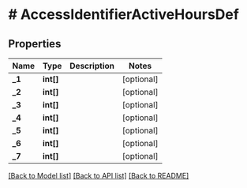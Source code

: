 # # AccessIdentifierActiveHoursDef

## Properties

Name | Type | Description | Notes
------------ | ------------- | ------------- | -------------
**_1** | **int[]** |  | [optional]
**_2** | **int[]** |  | [optional]
**_3** | **int[]** |  | [optional]
**_4** | **int[]** |  | [optional]
**_5** | **int[]** |  | [optional]
**_6** | **int[]** |  | [optional]
**_7** | **int[]** |  | [optional]

[[Back to Model list]](../../README.md#models) [[Back to API list]](../../README.md#endpoints) [[Back to README]](../../README.md)
